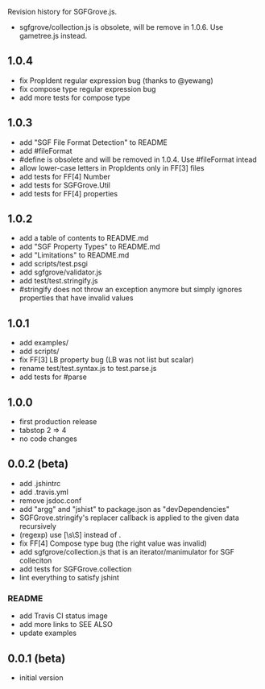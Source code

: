 Revision history for SGFGrove.js.

- sgfgrove/collection.js is obsolete, will be remove in 1.0.6.
  Use gametree.js instead.

## 1.0.4

- fix PropIdent regular expression bug (thanks to @yewang)
- fix compose type regular expression bug
- add more tests for compose type

## 1.0.3

- add "SGF File Format Detection" to README
- add #fileFormat
- #define is obsolete and will be removed in 1.0.4. Use #fileFormat intead
- allow lower-case letters in PropIdents only in FF[3] files
- add tests for FF[4] Number
- add tests for SGFGrove.Util
- add tests for FF[4] properties

## 1.0.2

- add a table of contents to README.md
- add "SGF Property Types" to README.md
- add "Limitations" to README.md
- add scripts/test.psgi
- add sgfgrove/validator.js
- add test/test.stringify.js
- #stringify does not throw an exception anymore
  but simply ignores properties that have invalid values

## 1.0.1

- add examples/
- add scripts/
- fix FF[3] LB property bug (LB was not list but scalar)
- rename test/test.syntax.js to test.parse.js
- add tests for #parse

## 1.0.0

- first production release
- tabstop 2 => 4
- no code changes

## 0.0.2 (beta)

- add .jshintrc
- add .travis.yml
- remove jsdoc.conf
- add "argg" and "jshist" to package.json as "devDependencies"
- SGFGrove.stringify's replacer callback is applied to the given data
  recursively
- (regexp) use [\s\S] instead of .
- fix FF[4] Compose type bug (the right value was invalid)
- add sgfgrove/collection.js that is an iterator/manimulator for SGF colleciton
- add tests for SGFGrove.collection
- lint everything to satisfy jshint

### README

- add Travis CI status image
- add more links to SEE ALSO
- update examples

## 0.0.1 (beta)

- initial version

